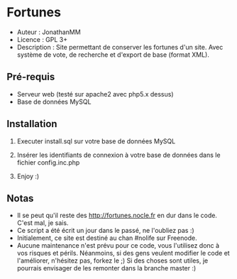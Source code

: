 # Fortunes

* Auteur : JonathanMM
* Licence : GPL 3+
* Description : Site permettant de conserver les fortunes d'un site. Avec système de vote, de recherche et d'export de base (format XML).

## Pré-requis

* Serveur web (testé sur apache2 avec php5.x dessus)
* Base de données MySQL

## Installation

1. Executer install.sql sur votre base de données MySQL

2. Insérer les identifiants de connexion à votre base de données dans le fichier config.inc.php

3. Enjoy :)

## Notas

* Il se peut qu'il reste des http://fortunes.nocle.fr en dur dans le code. C'est mal, je sais.
* Ce script a été écrit un jour dans le passé, ne l'oubliez pas :)
* Initialement, ce site est destiné au chan #nolife sur Freenode.
* Aucune maintenance n'est prévu pour ce code, vous l'utilisez donc à vos risques et périls. Néanmoins, si des gens veulent modifier le code et l'améliorer, n'hésitez pas, forkez le ;) Si des choses sont utiles, je pourrais envisager de les remonter dans la branche master :)